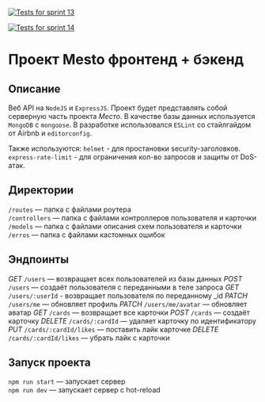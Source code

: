 [![Tests for sprint 13](https://github.com/KaerMorgan/express-mesto-gha/actions/workflows/tests-13-sprint.yml/badge.svg)](https://github.com/KaerMorgan/express-mesto-gha/actions/workflows/tests-13-sprint.yml)

[![Tests for sprint 14](https://github.com/KaerMorgan/express-mesto-gha/actions/workflows/tests-14-sprint.yml/badge.svg)](https://github.com/KaerMorgan/express-mesto-gha/actions/workflows/tests-14-sprint.yml)

# Проект Mesto фронтенд + бэкенд

## Описание

Веб API на `NodeJS` и `ExpressJS`. Проект будет представлять собой серверную часть проекта _Место_.
В качестве базы данных используется `MongoDB` с `mongoose`.
В разработке использовался `ESLint` со стайлгайдом от Airbnb и `editorconfig`.

Также используются:
`helmet` - для простановки security-заголовков.
`express-rate-limit` - для ограничения кол-во запросов и защиты от DoS-атак.

## Директории

`/routes` — папка с файлами роутера  
`/controllers` — папка с файлами контроллеров пользователя и карточки  
`/models` — папка с файлами описания схем пользователя и карточки
`/erros` — папка с файлами кастомных ошибок

## Эндпоинты

_GET_ `/users` — возвращает всех пользователей из базы данных
_POST_ `/users` — создаёт пользователя с переданными в теле запроса
_GET_ `/users/:userId` - возвращает пользователя по переданному \_id
_PATCH_ `/users/me` — обновляет профиль
_PATCH_ `/users/me/avatar` — обновляет аватар
_GET_ `/cards` — возвращает все карточки
_POST_ `/cards` — создаёт карточку
_DELETE_ `/cards/:cardId` — удаляет карточку по идентификатору
_PUT_ `/cards/:cardId/likes` — поставить лайк карточке
_DELETE_ `/cards/:cardId/likes` — убрать лайк с карточки

## Запуск проекта

`npm run start` — запускает сервер  
`npm run dev` — запускает сервер с hot-reload
